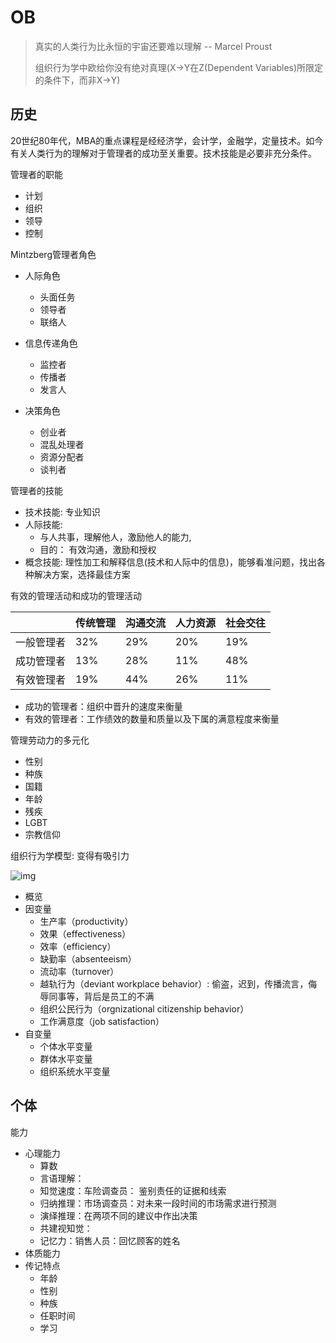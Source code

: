 # OB

> 真实的人类行为比永恒的宇宙还要难以理解 -- Marcel Proust
>
> 组织行为学中欧给你没有绝对真理(X->Y在Z(Dependent Variables)所限定的条件下，而非X->Y)

## 历史

20世纪80年代，MBA的重点课程是经经济学，会计学，金融学，定量技术。如今有关人类行为的理解对于管理者的成功至关重要。技术技能是必要非充分条件。



管理者的职能

- 计划
- 组织
- 领导
- 控制



Mintzberg管理者角色

- 人际角色	
  - 头面任务
  - 领导者
  - 联络人

- 信息传递角色
  - 监控者
  - 传播者
  - 发言人

- 决策角色
  - 创业者
  - 混乱处理者
  - 资源分配者
  - 谈判者

管理者的技能

- 技术技能: 专业知识
- 人际技能: 
  - 与人共事，理解他人，激励他人的能力, 
  - 目的： 有效沟通，激励和授权
- 概念技能: 理性加工和解释信息(技术和人际中的信息)，能够看准问题，找出各种解决方案，选择最佳方案



有效的管理活动和成功的管理活动

|            | 传统管理 | 沟通交流 | 人力资源 | 社会交往 |
| ---------- | -------- | -------- | -------- | -------- |
| 一般管理者 | 32%      | 29%      | 20%      | 19%      |
| 成功管理者 | 13%      | 28%      | 11%      | 48%      |
| 有效管理者 | 19%      | 44%      | 26%      | 11%      |

- 成功的管理者：组织中晋升的速度来衡量
- 有效的管理者：工作绩效的数量和质量以及下属的满意程度来衡量



管理劳动力的多元化

- 性别
- 种族
- 国籍
- 年龄
- 残疾
- LGBT
- 宗教信仰

组织行为学模型: 变得有吸引力

![img](/src/amas/docs/source/_posts/org.assets/image009.jpg)

- 概览
- 因变量
  - 生产率（productivity）
  - 效果（effectiveness）
  - 效率（efficiency）
  - 缺勤率（absenteeism）
  - 流动率（turnover）
  - 越轨行为（deviant workplace behavior）: 偷盗，迟到，传播流言，侮辱同事等，背后是员工的不满
  - 组织公民行为（orgnizational citizenship behavior）
  - 工作满意度（job satisfaction）
- 自变量
  - 个体水平变量
  - 群体水平变量
  - 组织系统水平变量

## 个体

能力

- 心理能力
  - 算数
  - 言语理解：
  - 知觉速度：车险调查员： 鉴别责任的证据和线索
  - 归纳推理：市场调查员：对未来一段时间的市场需求进行预测
  - 演绎推理：在两项不同的建议中作出决策
  - 共建视知觉：
  - 记忆力：销售人员：回忆顾客的姓名
- 体质能力
- 传记特点
  - 年龄
  - 性别
  - 种族
  - 任职时间
  - 学习
